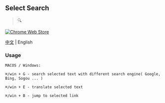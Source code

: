 ## Select Search
> :mag:

[![Chrome Web Store](https://img.shields.io/chrome-web-store/v/hlnpaciomjjnpmbjedfmlnkhogngmleh.svg?style=flat-square)](https://chrome.google.com/webstore/detail/select-search/hlnpaciomjjnpmbjedfmlnkhogngmleh)

[中文](./README.md) | English

### Usage

```
MACOS / Windows:

⌘/win + G - search selected text with different search engine( Google, Bing, Sogou ... )

⌘/win + E - translate selected text

⌘/win + B - jump to selected link
```
